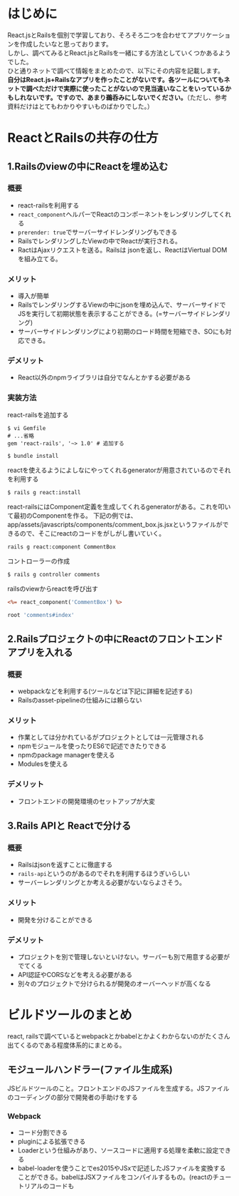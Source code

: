 # はじめに
React.jsとRailsを個別で学習しており、そろそろ二つを合わせてアプリケーションを作成したいなと思っております。  
しかし、調べてみるとReact.jsとRailsを一緒にする方法としていくつかあるようでした。  
ひと通りネットで調べて情報をまとめたので、以下にその内容を記載します。  
**自分はReact.js+Railsなアプリを作ったことがないです。各ツールについてもネットで調べただけで実際に使ったことがないので見当違いなことをいっているかもしれないです。ですので、あまり鵜呑みにしないでください。**（ただし、参考資料だけはとてもわかりやすいものばかりでした。）

# ReactとRailsの共存の仕方
## 1.Railsのviewの中にReactを埋め込む
### 概要
- react-railsを利用する
- `react_component`ヘルパーでReactのコンポーネントをレンダリングしてくれる
- `prerender: true`でサーバーサイドレンダリングもできる
- RailsでレンダリングしたViewの中でReactが実行される。
- RactはAjaxリクエストを送る。Railsは jsonを返し、ReactはViertual DOMを組み立てる。
### メリット
- 導入が簡単
- RailsでレンダリングするViewの中にjsonを埋め込んで、サーバーサイドでJSを実行して初期状態を表示することができる。(=サーバーサイドレンダリング)
- サーバーサイドレンダリングにより初期のロード時間を短縮でき、SOにも対応できる。
### デメリット
- React以外のnpmライブラリは自分でなんとかする必要がある

### 実装方法
react-railsを追加する
```
$ vi Gemfile
# ...省略
gem 'react-rails', '~> 1.0' # 追加する

$ bundle install
```
reactを使えるようによしなにやってくれるgeneratorが用意されているのでそれを利用する
```
$ rails g react:install
```

react-railsにはComponent定義を生成してくれるgeneratorがある。これを叩いて最初のComponentを作る。
下記の例では、app/assets/javascripts/components/comment_box.js.jsxというファイルができるので、そこにreactのコードをがしがし書いていく。
```
rails g react:component CommentBox
```

コントローラーの作成
```
$ rails g controller comments
```

railsのviewからreactを呼び出す
```　app/views/comments/index.html.erb
<%= react_component('CommentBox') %>
```

```config/routes.rb
root 'comments#index'
```

## 2.Railsプロジェクトの中にReactのフロントエンドアプリを入れる
### 概要
- webpackなどを利用する(ツールなどは下記に詳細を記述する)
- Railsのasset-pipelineの仕組みには頼らない
### メリット
- 作業としては分かれているがプロジェクトとしては一元管理される
- npmモジュールを使ったりES6で記述できたりできる
- npmのpackage managerを使える
- Modulesを使える
### デメリット
- フロントエンドの開発環境のセットアップが大変

## 3.Rails APIと Reactで分ける
### 概要
- Railsはjsonを返すことに徹底する
- `rails-api`というのがあるのでそれを利用するほうぎいらしい
- サーバーレンダリングとか考える必要がないならよさそう。
### メリット
- 開発を分けることができる
### デメリット
- プロジェクトを別で管理しないといけない。サーバーも別で用意する必要がでてくる
- API認証やCORSなどを考える必要がある
- 別々のプロジェクトで分けられるが開発のオーバーヘッドが高くなる

# ビルドツールのまとめ
react, railsで調べているとwebpackとかbabelとかよくわからないのがたくさん出てくるのである程度体系的にまとめる。
## モジュールハンドラー(ファイル生成系)
JSビルドツールのこと。フロントエンドのJSファイルを生成する。JSファイルのコーディングの部分で開発者の手助けをする
### Webpack
- コード分割できる
- pluginによる拡張できる
- Loaderという仕組みがあり、ソースコードに適用する処理を柔軟に設定できる
- babel-loaderを使うことでes2015やJSxで記述したJSファイルを変換することができる。babelはJSXファイルをコンパイルするもの。(reactのチュートリアルのコードも<script type="text/babel">で囲まれていた)
- ビルドやコードの配置まではwebpack, ファイルへのフィンガープリントはSprocketsに任せるという運用
- 機能がたくさんあるので、gulpなどを使わなくても設定ファイルを変更するだけで大体のことは実現できる。
### Browserify
- 単一ファイル作成に特化している
- browserify-railsを利用すると、RailsのSprocketsでbrowserifyを利用できるようになる。ただ、browserify-railsはビルドがすごい遅い。
- ビルドに時間かかる
- browserify-railsを導入するとnpmのモジュールとgemとして提供されているライブラリの両方がsprocketsに載せてasset precompileできるようになる。
## タスクランナー(実行管理系)
- gulpとGruntで人気を二分している。
- JSXやLESSやSCSSなど変換する必要があるファイルをどうゆう処理で変換して、どこに出力するか「タスク」として管理してくれるもの。
- Webpackなどを呼び出してントリポイント毎にJSファイルを一つにしたりなどする。
- Railsのassetのコンパイルの仕組みを完全に捨てている。自由度が高いが環境構築に時間がかかる。(タスクランナーを利用せず、Browserifyなどを直接呼ぶのであれば、Rails側と住み分けができる。)
- 「タスクランナー」の中で「モジュールハンドラー」が呼ばれるの関係性
### gulp
- 現時点で開発コミュニティの活動が一番活発。シンプルな設定ファイルと、実行速度に定評あり。プラグインをpipeして連続実行できるため、中間ファイルの生成が不要。
- コーラみたいなアイコン
### Grunt
- 遅い! 設定ファイルが分かりにくい! とか言われつつもデファクト感のあるのがGrunt。プラグインが最多
### (Sprockets)
- gemのひとつでJavaScriptやCSSをコンパイルする仕組みが提供されている。Sprocketsはasset管理を行う。gulpとかとは対立の関係にあるものといってよい(デフォルトのコンパイラーに任せるか、フロントと切り離してフロント側のコンパイラーに作業を委譲するか、みたいな対立。)
## ライブラリ管理系
バージョン管理などでよく利用される。フロントとバックエンドで管理ツールを分けるとWebpackが取り扱うライブラリを細かくしていできるのでメリットがある
### npm
- node.js側
### Bower
- フロントエンド側

# おわりに
自分の短期目標としては、「ハッカソンでチームに貢献できるメンバーになる」、「バックエンドエンジニアとして開発と設計ができる」ことなので、色々調べたけれどもRailsはAPI作成に専念してもらって、React.jsにフロントを全て任せるというスタンスを中心にプログラミングやっていこうと思います。  
とはいえ、せっかく調べたので、react-railsやwebpackについても触りくらいは学習しておこうと思います。

# 参考資料
http://qiita.com/jwako/items/195e2e85793716fb1d53
http://techlife.cookpad.com/entry/2015/12/14/130041
http://techlife.cookpad.com/entry/2016/07/27/101015
http://qiita.com/derui@github/items/5233b4ef8fbde1e80d33
http://qiita.com/takayukishmz@github/items/2498ef5eb2de7fa28658
http://qiita.com/kmszk/items/45fb4690ace32216ca25
http://qiita.com/cognitom/items/db88babebeb869a4a198

## その他
- reactのチュートリルはjsファイルに書いてコンパイルとかしなかったけど、そもそもreactのソースは<script type="text/babel">で囲まれてたから、その中でよろしくjsxをjsファイルに変換してくれてたみたい。babelと書く前はjsxって書いてたらしい。
- react-railsはjsxファイルをコンパイルしてjsにするものだとおもう。webpackを入れるとreactの中でnpmのモジュール使える。railsはjsx呼ぶ。で、そのjsxにはnpmとかのモジュールがあるからwebpackとかも使ってコンパイルしてサーバサイドレンダリング（サーバーサイドでHTML形式にしてフロントに返却してフロントはサーバーで変換されたやつをただ表示させるだけ）を実装しているんだと思われる。

